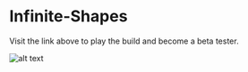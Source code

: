 # Infinite-Shapes

Visit the link above to play the build and become a beta tester.

![alt text](https://raw.githubusercontent.com/agarwalkaushal/Infinite-Shapes/master/demo.gif)
